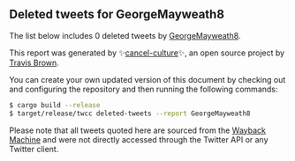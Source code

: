 ## Deleted tweets for GeorgeMayweath8

The list below includes 0 deleted tweets by
[GeorgeMayweath8](https://twitter.com/GeorgeMayweath8).



This report was generated by ✨[cancel-culture](https://github.com/travisbrown/cancel-culture)✨,
an open source project by [Travis Brown](https://twitter.com/travisbrown).

You can create your own updated version of this document by checking out and configuring the
repository and then running the following commands:

```bash
$ cargo build --release
$ target/release/twcc deleted-tweets --report GeorgeMayweath8
```

Please note that all tweets quoted here are sourced from the
[Wayback Machine](https://web.archive.org) and were not directly accessed through the Twitter API or
any Twitter client.

